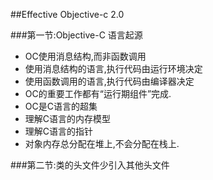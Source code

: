 ##Effective Objective-c 2.0

###第一节:Objective-C 语言起源
* OC使用消息结构,而非函数调用
 * 使用消息结构的语言,执行代码由运行环境决定
 * 使用函数调用的语言,执行代码由编译器决定
 * OC的重要工作都有“运行期组件”完成.
* OC是C语言的超集
 * 理解C语言的内存模型
 * 理解C语言的指针
* 对象内存总分配在堆上,不会分配在栈上.

###第二节:类的头文件少引入其他头文件